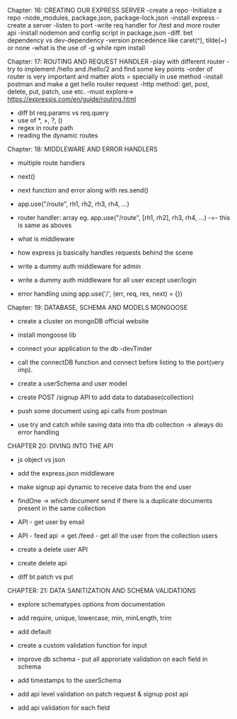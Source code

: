 Chapter: 16: CREATING OUR EXPRESS SERVER
-create a repo
-Initialize a repo
-node_modules, package.json, package-lock.json
-install express
-create a server
-listen to port 
-write req handler for /test and more router api
-install nodemon and config script in package.json
-diff. bet dependency vs dev-dependency
-version precedence like caret(^), tilde(~) or none
-what is the use of -g while npm install


Chapter: 17: ROUTING AND REQUEST HANDLER
-play with different router
-try to implement /hello and /hello/2 and find some key points
-order of router is very important and matter alots = specially in use method
-install postman and make a get hello router request
-http method: get, post, delete, put, patch, use etc.
-must explore->  https://expressjs.com/en/guide/routing.html
- diff bt req.params vs req.query
- use of *, +, ?, () 
- regex in route path
- reading the dynamic routes


Chapter: 18: MIDDLEWARE AND ERROR HANDLERS
- multiple route handlers
- next()
- next function and error along with res.send()
- app.use("/route", rh1, rh2, rh3, rh4, ...)
- router handler: array
 eg. app.use("/route", [rh1, rh2], rh3, rh4, ...) -=- this is same as aboves

 - what is middleware
 - how express js basically handles requests behind the scene
 - write a dummy auth middleware for admin
 - write a dummy auth middleware for all user except user/login 

 - error handling using app.use('/', (err, req, res, next) = {})



Chapter: 19: DATABASE, SCHEMA AND MODELS MONGOOSE
- create a cluster on mongoDB official website
- install mongoose lib
- connect your application to the db  -devTinder
- call the connectDB function and connect before listing to the port(very imp).

- create a userSchema and user model

- create POST /signup API to add data to database(collection)
- push some document using api calls from postman
- use try and catch while saving data into tha db collection -> always do error handling 



CHAPTER 20: DIVING INTO THE API
- js object vs json 
- add the express.json middleware 
- make signup api dynamic to receive data from the end user

- findOne -> which document send if there is a duplicate documents present in the same collection
- API - get user by email
- API - feed api -> get /feed - get all the user from the collection users

- create a delete user API
- create delete api
- diff bt patch vs put


CHAPTER: 21: DATA SANITIZATION AND SCHEMA VALIDATIONS
 - explore schematypes options from documentation
 - add require, unique, lowercase, min, minLength, trim
 - add default
 - create a custom validation function for input
 - improve db schema - put all approriate validation on each field in schema
 - add timestamps to the userSchema 

 - add api level validation on patch request & signup post api
 - add api validation for each field